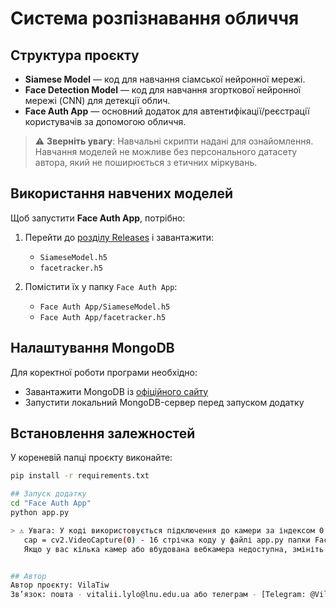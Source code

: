 # Система розпізнавання обличчя

## Структура проєкту

- **Siamese Model** — код для навчання сіамської нейронної мережі.
- **Face Detection Model** — код для навчання згорткової нейронної мережі (CNN) для детекції облич.
- **Face Auth App** — основний додаток для автентифікації/реєстрації користувачів за допомогою обличчя.

> ⚠️ **Зверніть увагу**: Навчальні скрипти надані для ознайомлення. Навчання моделей не можливе без персонального датасету автора, який не поширюється з етичних міркувань.

## Використання навчених моделей

Щоб запустити **Face Auth App**, потрібно:

1. Перейти до [розділу Releases](https://github.com/VilaTiw/Facial-recognition-system/releases) і завантажити:
   - `SiameseModel.h5`
   - `facetracker.h5`

2. Помістити їх у папку `Face Auth App`:
   - `Face Auth App/SiameseModel.h5`
   - `Face Auth App/facetracker.h5`

## Налаштування MongoDB

Для коректної роботи програми необхідно:

- Завантажити MongoDB із [офіційного сайту](https://www.mongodb.com/try/download/community)
- Запустити локальний MongoDB-сервер перед запуском додатку

## Встановлення залежностей

У кореневій папці проєкту виконайте:

```bash
pip install -r requirements.txt

## Запуск додатку
cd "Face Auth App"
python app.py

> ⚠️ Увага: У коді використовується підключення до камери за індексом 0:
   cap = cv2.VideoCapture(0) - 16 стрічка коду у файлі app.py папки Face Auth App
   Якщо у вас кілька камер або вбудована вебкамера недоступна, змініть індекс (наприклад, на 1 або 2) відповідно до конфігурації вашого пристрою.


## Автор
Автор проєкту: VilaTiw
Зв’язок: пошта - vitalii.lylo@lnu.edu.ua або телеграм - [Telegram: @VilaTiw](https://t.me/VilaTiw)

